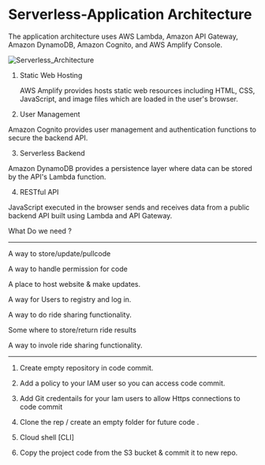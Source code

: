 # Serverless-Application Architecture

The application architecture uses AWS Lambda, Amazon API Gateway, Amazon DynamoDB, Amazon Cognito, and AWS Amplify Console.   


![Serverless_Architecture](https://github.com/RanguRahul/Serverless-App/assets/120587828/f4fb2aee-68a5-4ea1-bf3c-7394f2352c79)


1) Static Web Hosting

   AWS Amplify provides hosts static web resources including HTML, CSS, JavaScript, and image files which are loaded in the user's browser.

2) User Management

  Amazon Cognito provides user management and authentication functions to secure the backend API.


3) Serverless Backend

  Amazon DynamoDB provides a persistence layer where data can be stored by the API's Lambda function.


4) RESTful API

  JavaScript executed in the browser sends and receives data from a public backend API built using Lambda and API Gateway.

  What Do we need  ?
  _________________________________________________________________

  A way to store/update/pullcode

  A way to handle permission for code

  A place to host website & make updates.

  A way for Users to registry and log in.
  
  A way to do ride sharing functionality.

  Some where to store/return ride results

  A way to invole ride sharing functionality.


  _________________________

  1) Create empty repository in code commit.

  2) Add a policy to your IAM user so you can access code commit.

  3) Add Git credentails for your Iam users to allow Https connections to code commit

  4) Clone the rep / create an empty folder for future code .

  5)  Cloud shell [CLI]

  6)  Copy the project code from the S3 bucket & commit it to new repo. 
